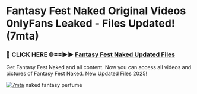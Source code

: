 # Fantasy Fest Naked Original Videos 0nlyFans Leaked - Files Updated! (7mta)

<h3>🔴 CLICK HERE 🌐==►► <a href="https://tinyurl.com/yckcrads" rel="nofollow">Fantasy Fest Naked Updated Files</a></h3>

Get Fantasy Fest Naked and all content. Now you can access all videos and pictures of Fantasy Fest Naked. New Updated Files 2025!

[![7mta](https://i.imgur.com/hpKpOFt.gif)](https://tinyurl.com/yckcrads)
naked fantasy perfume